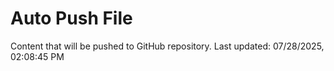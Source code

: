 # Auto Push File

Content that will be pushed to GitHub repository.
Last updated: 07/28/2025, 02:08:45 PM